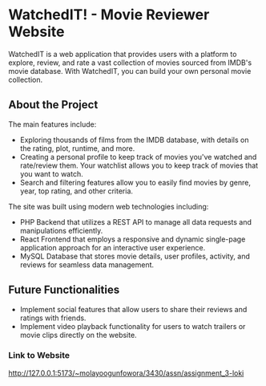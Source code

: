 # WatchedIT! - Movie Reviewer Website 

WatchedIT is a web application  that provides users with a platform to explore, review, and rate a vast collection of movies sourced from IMDB's movie database. With WatchedIT, you can build your own personal movie collection.

## About the Project

The main features include:

- Exploring thousands of films from the IMDB database, with details on the rating, plot, runtime, and more.
- Creating a personal profile to keep track of movies you've watched and rate/review them. Your watchlist allows you to keep track of movies that you want to watch.
- Search and filtering features allow you to easily find movies by genre, year, top rating, and other criteria.

The site was built using modern web technologies including:

- PHP Backend that utilizes a REST API to manage all data requests and manipulations efficiently.
- React Frontend that employs a responsive and dynamic single-page application approach for an interactive user experience.
- MySQL Database that stores movie details, user profiles, activity, and reviews for seamless data management.

## Future Functionalities

- Implement social features that allow users to share their reviews and ratings with friends.
- Implement video playback functionality for users to watch trailers or movie clips directly on the website.

### Link to Website

<http://127.0.0.1:5173/~molayoogunfowora/3430/assn/assignment_3-loki>
